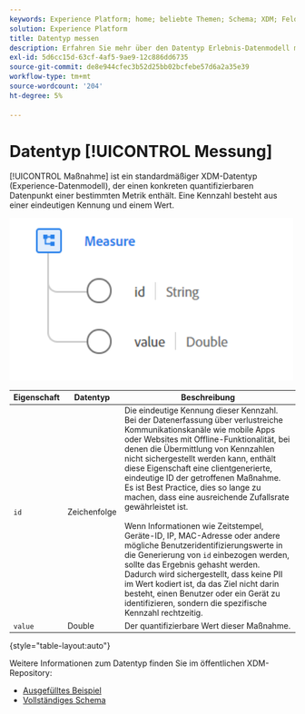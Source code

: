 ```yaml
---
keywords: Experience Platform; home; beliebte Themen; Schema; XDM; Felder; Schemas; Schemas; messen; Datentyp; Datentyp; Datentyp;
solution: Experience Platform
title: Datentyp messen
description: Erfahren Sie mehr über den Datentyp Erlebnis-Datenmodell messen (XDM) .
exl-id: 5d6cc15d-63cf-4af5-9ae9-12c886dd6735
source-git-commit: de8e944cfec3b52d25bb02bcfebe57d6a2a35e39
workflow-type: tm+mt
source-wordcount: '204'
ht-degree: 5%

---
```


# Datentyp [!UICONTROL Messung]

[!UICONTROL Maßnahme] ist ein standardmäßiger XDM-Datentyp (Experience-Datenmodell), der einen konkreten quantifizierbaren Datenpunkt einer bestimmten Metrik enthält. Eine Kennzahl besteht aus einer eindeutigen Kennung und einem Wert.

<img src="../images/data-types/measure.PNG" width="500" /><br />

| Eigenschaft | Datentyp | Beschreibung |
| --- | --- | --- |
| `id` | Zeichenfolge | Die eindeutige Kennung dieser Kennzahl. Bei der Datenerfassung über verlustreiche Kommunikationskanäle wie mobile Apps oder Websites mit Offline-Funktionalität, bei denen die Übermittlung von Kennzahlen nicht sichergestellt werden kann, enthält diese Eigenschaft eine clientgenerierte, eindeutige ID der getroffenen Maßnahme. Es ist Best Practice, dies so lange zu machen, dass eine ausreichende Zufallsrate gewährleistet ist. <br><br> Wenn Informationen wie Zeitstempel, Geräte-ID, IP, MAC-Adresse oder andere mögliche Benutzeridentifizierungswerte in die Generierung von `id` einbezogen werden, sollte das Ergebnis gehasht werden. Dadurch wird sichergestellt, dass keine PII im Wert kodiert ist, da das Ziel nicht darin besteht, einen Benutzer oder ein Gerät zu identifizieren, sondern die spezifische Kennzahl rechtzeitig. |
| `value` | Double | Der quantifizierbare Wert dieser Maßnahme. |

{style="table-layout:auto"}

Weitere Informationen zum Datentyp finden Sie im öffentlichen XDM-Repository:

* [Ausgefülltes Beispiel](https://github.com/adobe/xdm/blob/master/components/datatypes/data/measure.example.1.json)
* [Vollständiges Schema](https://github.com/adobe/xdm/blob/master/components/datatypes/data/measure.schema.json)
